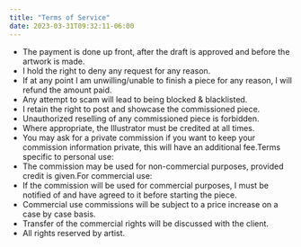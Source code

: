 ```yaml
---
title: "Terms of Service"
date: 2023-03-31T09:32:11-06:00
---
```


-   The payment is done up front, after the draft is approved and before the artwork is made.
-   I hold the right to deny any request for any reason.
-   If at any point I am unwilling/unable to finish a piece for any reason, I will refund the amount paid.
-   Any attempt to scam will lead to being blocked & blacklisted.
-   I retain the right to post and showcase the commissioned piece.
-   Unauthorized reselling of any commissioned piece is forbidden.
-   Where appropriate, the Illustrator must be credited at all times.
-   You may ask for a private commission if you want to keep your commission information private, this will have an additional fee.Terms specific to personal use:
-   The commission may be used for non-commercial purposes, provided credit is given.For commercial use:
-   If the commission will be used for commercial purposes, I must be notified of and have agreed to it before starting the piece.
-   Commercial use commissions will be subject to a price increase on a case by case basis.
-   Transfer of the commercial rights will be discussed with the client.
-   All rights reserved by artist.
